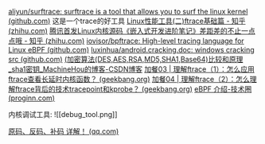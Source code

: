 [aliyun/surftrace: surftrace is a tool that allows you to surf the linux kernel (github.com)](https://github.com/aliyun/surftrace) 这是一个trace的好工具
[Linux性能工具(二)ftrace基础篇 - 知乎 (zhihu.com)](https://zhuanlan.zhihu.com/p/479833554)
[腾讯首发Linux内核源码《嵌入式开发进阶笔记》差距差的不止一点点哦 - 知乎 (zhihu.com)](https://zhuanlan.zhihu.com/p/465789157)
[iovisor/bpftrace: High-level tracing language for Linux eBPF (github.com)](https://github.com/iovisor/bpftrace)
[luxinhua/android.cracking.doc: windows cracking src (github.com)](https://github.com/luxinhua/android.cracking.doc)
[(加密算法(DES,AES,RSA,MD5,SHA1,Base64)比较和原理_sha1密钥_MachineHou的博客-CSDN博客](https://blog.csdn.net/u012028250/article/details/127898003)
[加餐03 | 理解ftrace（1）：怎么应用ftrace查看长延时内核函数？ (geekbang.org)](https://time.geekbang.org/column/article/340142?utm_source=related_read&utm_medium=article&utm_term=related_read)
[加餐04 | 理解ftrace（2）：怎么理解ftrace背后的技术tracepoint和kprobe？ (geekbang.org)](https://time.geekbang.org/column/article/340934?utm_source=related_read&utm_medium=article&utm_term=related_read)
[eBPF 介绍-技术圈 (proginn.com)](https://jishuin.proginn.com/p/763bfbd73692)

内核调试工具:
![[debug_tool.png]]

[原码、反码、补码 详解！ (qq.com)](https://mp.weixin.qq.com/s?__biz=MzI0OTQwNDQxMw==&mid=2247483760&idx=1&sn=27cbdd41da43b5b71c9f7a3ae807fae6&chksm=e9934fe2dee4c6f4869f6d46004c2f3a76c3b5aefc1d1acc8acd9504c64e9a8143f21fe2c968&scene=27)

